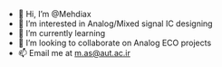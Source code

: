 - 👋 Hi, I’m @Mehdiax
- 👀 I’m interested in Analog/Mixed signal IC designing
- 🌱 I’m currently learning 
- 💞️ I’m looking to collaborate on Analog ECO projects
- 📫 Email me at m.as@aut.ac.ir

<!---
Mehdiax/Mehdiax is a ✨ special ✨ repository because its `README.md` (this file) appears on your GitHub profile.
You can click the Preview link to take a look at your changes.
--->
